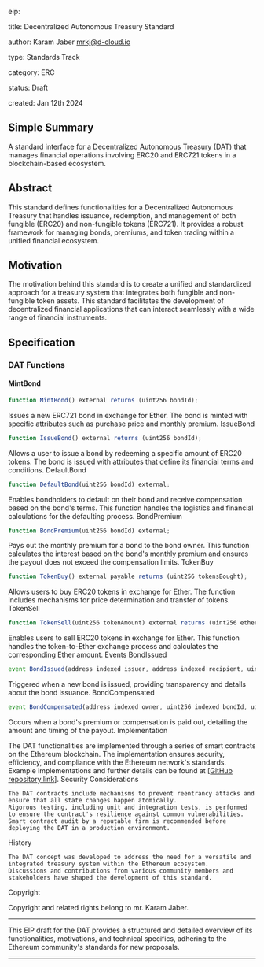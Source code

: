 

eip: <to be assigned>     

title: Decentralized Autonomous Treasury Standard     

author: Karam Jaber <mrkj@d-cloud.io>      

type: Standards Track      

category: ERC     

status: Draft      

created: Jan 12th 2024      


## Simple Summary

A standard interface for a Decentralized Autonomous Treasury (DAT) that manages financial operations involving ERC20 and ERC721 tokens in a blockchain-based ecosystem.

## Abstract

This standard defines functionalities for a Decentralized Autonomous Treasury that handles issuance, redemption, and management of both fungible (ERC20) and non-fungible tokens (ERC721). It provides a robust framework for managing bonds, premiums, and token trading within a unified financial ecosystem.

## Motivation

The motivation behind this standard is to create a unified and standardized approach for a treasury system that integrates both fungible and non-fungible token assets. This standard facilitates the development of decentralized financial applications that can interact seamlessly with a wide range of financial instruments.

## Specification

### DAT Functions

#### MintBond

``` js
function MintBond() external returns (uint256 bondId);
```

Issues a new ERC721 bond in exchange for Ether. The bond is minted with specific attributes such as purchase price and monthly premium.
IssueBond

``` js
function IssueBond() external returns (uint256 bondId);
```

Allows a user to issue a bond by redeeming a specific amount of ERC20 tokens. The bond is issued with attributes that define its financial terms and conditions.
DefaultBond

``` js
function DefaultBond(uint256 bondId) external;
```
Enables bondholders to default on their bond and receive compensation based on the bond's terms. This function handles the logistics and financial calculations for the defaulting process.
BondPremium

``` js
function BondPremium(uint256 bondId) external;
```

Pays out the monthly premium for a bond to the bond owner. This function calculates the interest based on the bond's monthly premium and ensures the payout does not exceed the compensation limits.
TokenBuy

``` js
function TokenBuy() external payable returns (uint256 tokensBought);
```

Allows users to buy ERC20 tokens in exchange for Ether. The function includes mechanisms for price determination and transfer of tokens.
TokenSell

``` js
function TokenSell(uint256 tokenAmount) external returns (uint256 etherReceived);
```

Enables users to sell ERC20 tokens in exchange for Ether. This function handles the token-to-Ether exchange process and calculates the corresponding Ether amount.
Events
BondIssued

``` js
event BondIssued(address indexed issuer, address indexed recipient, uint256 indexed bondId, uint256 bondPrice, uint256 issueTime, uint256 totalBondsIssued);
```

Triggered when a new bond is issued, providing transparency and details about the bond issuance.
BondCompensated

``` js
event BondCompensated(address indexed owner, uint256 indexed bondId, uint256 compensationAmount, uint256 compensatedAt);
```

Occurs when a bond's premium or compensation is paid out, detailing the amount and timing of the payout.
Implementation

The DAT functionalities are implemented through a series of smart contracts on the Ethereum blockchain. The implementation ensures security, efficiency, and compliance with the Ethereum network's standards. Example implementations and further details can be found at [[GitHub repository link](https://github.com/1S33dp1sk/DAT)].
Security Considerations

    The DAT contracts include mechanisms to prevent reentrancy attacks and ensure that all state changes happen atomically.
    Rigorous testing, including unit and integration tests, is performed to ensure the contract's resilience against common vulnerabilities.
    Smart contract audit by a reputable firm is recommended before deploying the DAT in a production environment.

History

    The DAT concept was developed to address the need for a versatile and integrated treasury system within the Ethereum ecosystem.
    Discussions and contributions from various community members and stakeholders have shaped the development of this standard.

Copyright

Copyright and related rights belong to mr. Karam Jaber.

---

This EIP draft for the DAT provides a structured and detailed overview of its functionalities, motivations, and technical specifics, adhering to the Ethereum community's standards for new proposals.

---

